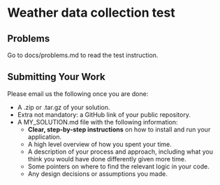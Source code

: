 # Weather data collection test

## Problems

Go to docs/problems.md to read the test instruction.

## Submitting Your Work

Please email us the following once you are done:

- A .zip or .tar.gz of your solution.
- Extra not mandatory: a GitHub link of your public repository. 
- A MY_SOLUTION.md file with the following information:
  - **Clear, step-by-step instructions** on how to install and run your application.
  - A high level overview of how you spent your time.
  - A description of your process and approach, including what you think you would have done differently given more time.
  - Some pointers on where to find the relevant logic in your code. 
  - Any design decisions or assumptions you made.